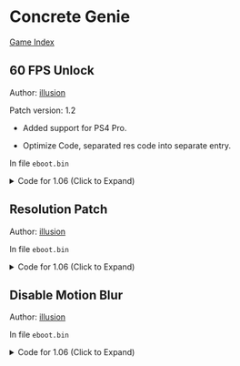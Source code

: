 # Concrete Genie

[Game Index](README.md#games)

## 60 FPS Unlock

Author: [illusion](https://twitter.com/illusion0002)

Patch version: 1.2

- Added support for PS4 Pro.

- Optimize Code, separated res code into separate entry.

In file `eboot.bin`

<details>
<summary>Code for 1.06 (Click to Expand)</summary>

```
0x2F98C96 74 69
```

</details>

## Resolution Patch

Author: [illusion](https://twitter.com/illusion0002)

In file `eboot.bin`

<details>
<summary>Code for 1.06 (Click to Expand)</summary>

```
0x2D41546 c7 40 00 0a 57 85 42

# 0a 57 85 42 = 66.67f
# 7F AA A6 42 = 83.33f
```

</details>

## Disable Motion Blur

Author: [illusion](https://twitter.com/illusion0002)

In file `eboot.bin`

<details>
<summary>Code for 1.06 (Click to Expand)</summary>

```
0x1BB4219 EB 58
```

</details>

